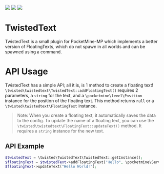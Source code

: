 [![](https://poggit.pmmp.io/shield.state/TwistedText)](https://poggit.pmmp.io/p/TwistedText) [![](https://poggit.pmmp.io/shield.api/TwistedText)](https://poggit.pmmp.io/p/TwistedText) [![](https://poggit.pmmp.io/shield.dl.total/TwistedText)](https://poggit.pmmp.io/p/BetterVoting)

# TwistedText
TwistedText is a small plugin for PocketMine-MP which implements a better version of FloatingTexts, which do not spawn in all worlds and can be spawned using a command.

# API Usage
TwistedText has a simple API; all it is, is 1 method to create a floating text! ``\twisted\twistedtext\TwistedText::addFloatingText()`` requires 2 parameters, a ``string`` for the text, and a ``\pocketmine\level\Position`` instance for the position of the floating text. This method returns ``null`` or a ``\twisted\twistedtext\FloatingText`` instance.
> Note: When you create a floating text, it automatically saves the data to the config.
To update the name of a floating text, you can use the ``\twisted\twistedtext\FloatingText::updateText()`` method. It requires a ``string`` instance for the new text.
## API Example
```php
$twistedText = \twisted\TwistedText\TwistedText::getInstance();
$floatingText = $twistedText->addFloatingText("Hello", \pocketmine\Server::getInstance()->getDefaultLevel()->getSpawn());
$floatingText->updateText("Hello World!");
```